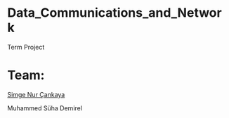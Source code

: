 # Data_Communications_and_Network
Term Project

# Team:

[Simge Nur Çankaya](https://github.com/simgenurcankaya)

Muhammed Süha Demirel
